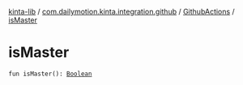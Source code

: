 [kinta-lib](../../index.md) / [com.dailymotion.kinta.integration.github](../index.md) / [GithubActions](index.md) / [isMaster](./is-master.md)

# isMaster

`fun isMaster(): `[`Boolean`](https://kotlinlang.org/api/latest/jvm/stdlib/kotlin/-boolean/index.html)